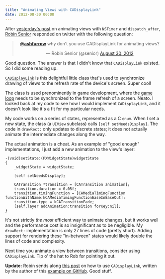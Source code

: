 ```yaml
---
title: "Animating Views with CADisplayLink"
date: 2012-08-30 00:00
---
```


<import><p>After <a href="http://ashfurrow.com/animating-views-with-nstimer-and-dispatchafter">yesterday's post</a> on animating views with <code>NSTimer</code> and <code>dispatch_after</code>, <a href="http://twitter.com/senior">Robin Senior</a> responded on twitter with the following question:</p>
<div align="center">
<blockquote class="twitter-tweet" data-in-reply-to="240936328655691776">
<p><a href="https://twitter.com/ashfurrow"><s>@</s><b>ashfurrow</b></a> why don't you use CADisplayLink for animating views?</p>— Robin Senior (@senior) <a href="https://twitter.com/senior/status/240990149893312512" data-datetime="2012-08-30T01:51:43+00:00">August 30, 2012</a>
</blockquote>
<script src="//platform.twitter.com/widgets.js" charset="utf-8"></script>
</div>
<p>Good question. The answer is that I didn't know that <code>CADisplayLink</code> existed. So I did some reading up.</p>

<p><a href="http://developer.apple.com/library/ios/#documentation/QuartzCore/Reference/CADisplayLink_ClassRef/Reference/Reference.html"><code>CADisplayLink</code></a> is this delightful little class that's used to synchronize drawing of views to the refresh rate of the device's screen. Super cool!</p>

<p>The class is used prenominently in game development, where the <a href="http://www.ananseproductions.com/game-loops-on-ios/">game loop</a> needs to be synchronized to the frame refresh of a screen. Neato. I looked back at my code to see how I would implement <code>CADisplayLink</code>, and it doesn't look like it's a fit for my particular needs.</p>

<p>My code works on a series of states, represented as a C <code>enum</code>. When I set a new state, the class (a <code>UIView</code> subclass) calls <code>[self setNeedsDisplay]</code>. The code in <code>drawRect:</code> only updates to discrete states; it does not actually animate the intermediate changes along the way.</p>

<p>The actual animation is a cheat. As an example of "good enough" implementations, I just add a new animation to the view's layer:</p>

<pre><code>-(void)setState:(PXWidgetState)widgetState
{
    _widgetState = widgetState;

    [self setNeedsDisplay];

    CATransition *transition = [CATransition animation];
    transition.duration = 0.05f;
    transition.timingFunction = [CAMediaTimingFunction functionWithName:kCAMediaTimingFunctionEaseInEaseOut];
    transition.type = kCATransitionFade;
    [self.layer addAnimation:transition forKey:nil];
}
</code></pre>

<p>It's not strictly <em>the most</em> efficient way to animate changes, but it works well and the performance cost is so insignificant as to be negligible. My <code>drawRect:</code> implementation is only 27 lines of code (pretty short). Adding support for rendering these "in-between" states would likely double the lines of code and complexity.</p>

<p>Next time you animate a view between transitions, consider using <code>CADisplayLink</code>. Tip o' the hat to Rob for pointing it out.</p>

<p><strong>Update:</strong> Robin sends along <a href="http://zearfoss.wordpress.com/2011/09/02/more-cadisplaylink/">this post</a> on how to use <code>CADisplayLink</code>, written by the author of this <a href="https://github.com/pzearfoss/CircleDraw">example on GitHub</a>. Good stuff.</p></import>

<!-- more -->

